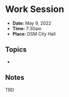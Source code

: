 # Work Session

- **Date:** May 9, 2022
- **Time:** 7:30am
- **Place:** DSM City Hall

## Topics

-

## Notes

TBD
